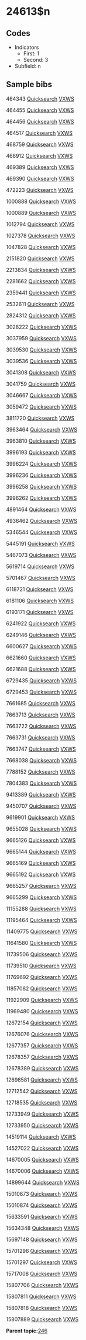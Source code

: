 # 24613$n

## Codes

-   Indicators
    -   First: 1
    -   Second: 3
-   Subfield: n

## Sample bibs

464343 [Quicksearch](https://search.library.yale.edu/catalog/464343) [VXWS](http://prodorbis.library.yale.edu:7014/vxws/GetHoldingsService?bibId=464343)

464455 [Quicksearch](https://search.library.yale.edu/catalog/464455) [VXWS](http://prodorbis.library.yale.edu:7014/vxws/GetHoldingsService?bibId=464455)

464456 [Quicksearch](https://search.library.yale.edu/catalog/464456) [VXWS](http://prodorbis.library.yale.edu:7014/vxws/GetHoldingsService?bibId=464456)

464517 [Quicksearch](https://search.library.yale.edu/catalog/464517) [VXWS](http://prodorbis.library.yale.edu:7014/vxws/GetHoldingsService?bibId=464517)

468759 [Quicksearch](https://search.library.yale.edu/catalog/468759) [VXWS](http://prodorbis.library.yale.edu:7014/vxws/GetHoldingsService?bibId=468759)

468912 [Quicksearch](https://search.library.yale.edu/catalog/468912) [VXWS](http://prodorbis.library.yale.edu:7014/vxws/GetHoldingsService?bibId=468912)

469389 [Quicksearch](https://search.library.yale.edu/catalog/469389) [VXWS](http://prodorbis.library.yale.edu:7014/vxws/GetHoldingsService?bibId=469389)

469390 [Quicksearch](https://search.library.yale.edu/catalog/469390) [VXWS](http://prodorbis.library.yale.edu:7014/vxws/GetHoldingsService?bibId=469390)

472223 [Quicksearch](https://search.library.yale.edu/catalog/472223) [VXWS](http://prodorbis.library.yale.edu:7014/vxws/GetHoldingsService?bibId=472223)

1000888 [Quicksearch](https://search.library.yale.edu/catalog/1000888) [VXWS](http://prodorbis.library.yale.edu:7014/vxws/GetHoldingsService?bibId=1000888)

1000889 [Quicksearch](https://search.library.yale.edu/catalog/1000889) [VXWS](http://prodorbis.library.yale.edu:7014/vxws/GetHoldingsService?bibId=1000889)

1012794 [Quicksearch](https://search.library.yale.edu/catalog/1012794) [VXWS](http://prodorbis.library.yale.edu:7014/vxws/GetHoldingsService?bibId=1012794)

1027378 [Quicksearch](https://search.library.yale.edu/catalog/1027378) [VXWS](http://prodorbis.library.yale.edu:7014/vxws/GetHoldingsService?bibId=1027378)

1047828 [Quicksearch](https://search.library.yale.edu/catalog/1047828) [VXWS](http://prodorbis.library.yale.edu:7014/vxws/GetHoldingsService?bibId=1047828)

2151820 [Quicksearch](https://search.library.yale.edu/catalog/2151820) [VXWS](http://prodorbis.library.yale.edu:7014/vxws/GetHoldingsService?bibId=2151820)

2213834 [Quicksearch](https://search.library.yale.edu/catalog/2213834) [VXWS](http://prodorbis.library.yale.edu:7014/vxws/GetHoldingsService?bibId=2213834)

2281662 [Quicksearch](https://search.library.yale.edu/catalog/2281662) [VXWS](http://prodorbis.library.yale.edu:7014/vxws/GetHoldingsService?bibId=2281662)

2359441 [Quicksearch](https://search.library.yale.edu/catalog/2359441) [VXWS](http://prodorbis.library.yale.edu:7014/vxws/GetHoldingsService?bibId=2359441)

2532611 [Quicksearch](https://search.library.yale.edu/catalog/2532611) [VXWS](http://prodorbis.library.yale.edu:7014/vxws/GetHoldingsService?bibId=2532611)

2824312 [Quicksearch](https://search.library.yale.edu/catalog/2824312) [VXWS](http://prodorbis.library.yale.edu:7014/vxws/GetHoldingsService?bibId=2824312)

3028222 [Quicksearch](https://search.library.yale.edu/catalog/3028222) [VXWS](http://prodorbis.library.yale.edu:7014/vxws/GetHoldingsService?bibId=3028222)

3037959 [Quicksearch](https://search.library.yale.edu/catalog/3037959) [VXWS](http://prodorbis.library.yale.edu:7014/vxws/GetHoldingsService?bibId=3037959)

3039530 [Quicksearch](https://search.library.yale.edu/catalog/3039530) [VXWS](http://prodorbis.library.yale.edu:7014/vxws/GetHoldingsService?bibId=3039530)

3039536 [Quicksearch](https://search.library.yale.edu/catalog/3039536) [VXWS](http://prodorbis.library.yale.edu:7014/vxws/GetHoldingsService?bibId=3039536)

3041308 [Quicksearch](https://search.library.yale.edu/catalog/3041308) [VXWS](http://prodorbis.library.yale.edu:7014/vxws/GetHoldingsService?bibId=3041308)

3041759 [Quicksearch](https://search.library.yale.edu/catalog/3041759) [VXWS](http://prodorbis.library.yale.edu:7014/vxws/GetHoldingsService?bibId=3041759)

3046667 [Quicksearch](https://search.library.yale.edu/catalog/3046667) [VXWS](http://prodorbis.library.yale.edu:7014/vxws/GetHoldingsService?bibId=3046667)

3059472 [Quicksearch](https://search.library.yale.edu/catalog/3059472) [VXWS](http://prodorbis.library.yale.edu:7014/vxws/GetHoldingsService?bibId=3059472)

3811720 [Quicksearch](https://search.library.yale.edu/catalog/3811720) [VXWS](http://prodorbis.library.yale.edu:7014/vxws/GetHoldingsService?bibId=3811720)

3963464 [Quicksearch](https://search.library.yale.edu/catalog/3963464) [VXWS](http://prodorbis.library.yale.edu:7014/vxws/GetHoldingsService?bibId=3963464)

3963810 [Quicksearch](https://search.library.yale.edu/catalog/3963810) [VXWS](http://prodorbis.library.yale.edu:7014/vxws/GetHoldingsService?bibId=3963810)

3996193 [Quicksearch](https://search.library.yale.edu/catalog/3996193) [VXWS](http://prodorbis.library.yale.edu:7014/vxws/GetHoldingsService?bibId=3996193)

3996224 [Quicksearch](https://search.library.yale.edu/catalog/3996224) [VXWS](http://prodorbis.library.yale.edu:7014/vxws/GetHoldingsService?bibId=3996224)

3996236 [Quicksearch](https://search.library.yale.edu/catalog/3996236) [VXWS](http://prodorbis.library.yale.edu:7014/vxws/GetHoldingsService?bibId=3996236)

3996258 [Quicksearch](https://search.library.yale.edu/catalog/3996258) [VXWS](http://prodorbis.library.yale.edu:7014/vxws/GetHoldingsService?bibId=3996258)

3996262 [Quicksearch](https://search.library.yale.edu/catalog/3996262) [VXWS](http://prodorbis.library.yale.edu:7014/vxws/GetHoldingsService?bibId=3996262)

4891464 [Quicksearch](https://search.library.yale.edu/catalog/4891464) [VXWS](http://prodorbis.library.yale.edu:7014/vxws/GetHoldingsService?bibId=4891464)

4936462 [Quicksearch](https://search.library.yale.edu/catalog/4936462) [VXWS](http://prodorbis.library.yale.edu:7014/vxws/GetHoldingsService?bibId=4936462)

5346544 [Quicksearch](https://search.library.yale.edu/catalog/5346544) [VXWS](http://prodorbis.library.yale.edu:7014/vxws/GetHoldingsService?bibId=5346544)

5445191 [Quicksearch](https://search.library.yale.edu/catalog/5445191) [VXWS](http://prodorbis.library.yale.edu:7014/vxws/GetHoldingsService?bibId=5445191)

5467073 [Quicksearch](https://search.library.yale.edu/catalog/5467073) [VXWS](http://prodorbis.library.yale.edu:7014/vxws/GetHoldingsService?bibId=5467073)

5619714 [Quicksearch](https://search.library.yale.edu/catalog/5619714) [VXWS](http://prodorbis.library.yale.edu:7014/vxws/GetHoldingsService?bibId=5619714)

5701467 [Quicksearch](https://search.library.yale.edu/catalog/5701467) [VXWS](http://prodorbis.library.yale.edu:7014/vxws/GetHoldingsService?bibId=5701467)

6118721 [Quicksearch](https://search.library.yale.edu/catalog/6118721) [VXWS](http://prodorbis.library.yale.edu:7014/vxws/GetHoldingsService?bibId=6118721)

6181106 [Quicksearch](https://search.library.yale.edu/catalog/6181106) [VXWS](http://prodorbis.library.yale.edu:7014/vxws/GetHoldingsService?bibId=6181106)

6193171 [Quicksearch](https://search.library.yale.edu/catalog/6193171) [VXWS](http://prodorbis.library.yale.edu:7014/vxws/GetHoldingsService?bibId=6193171)

6241922 [Quicksearch](https://search.library.yale.edu/catalog/6241922) [VXWS](http://prodorbis.library.yale.edu:7014/vxws/GetHoldingsService?bibId=6241922)

6249146 [Quicksearch](https://search.library.yale.edu/catalog/6249146) [VXWS](http://prodorbis.library.yale.edu:7014/vxws/GetHoldingsService?bibId=6249146)

6600627 [Quicksearch](https://search.library.yale.edu/catalog/6600627) [VXWS](http://prodorbis.library.yale.edu:7014/vxws/GetHoldingsService?bibId=6600627)

6621660 [Quicksearch](https://search.library.yale.edu/catalog/6621660) [VXWS](http://prodorbis.library.yale.edu:7014/vxws/GetHoldingsService?bibId=6621660)

6621688 [Quicksearch](https://search.library.yale.edu/catalog/6621688) [VXWS](http://prodorbis.library.yale.edu:7014/vxws/GetHoldingsService?bibId=6621688)

6729435 [Quicksearch](https://search.library.yale.edu/catalog/6729435) [VXWS](http://prodorbis.library.yale.edu:7014/vxws/GetHoldingsService?bibId=6729435)

6729453 [Quicksearch](https://search.library.yale.edu/catalog/6729453) [VXWS](http://prodorbis.library.yale.edu:7014/vxws/GetHoldingsService?bibId=6729453)

7661685 [Quicksearch](https://search.library.yale.edu/catalog/7661685) [VXWS](http://prodorbis.library.yale.edu:7014/vxws/GetHoldingsService?bibId=7661685)

7663713 [Quicksearch](https://search.library.yale.edu/catalog/7663713) [VXWS](http://prodorbis.library.yale.edu:7014/vxws/GetHoldingsService?bibId=7663713)

7663722 [Quicksearch](https://search.library.yale.edu/catalog/7663722) [VXWS](http://prodorbis.library.yale.edu:7014/vxws/GetHoldingsService?bibId=7663722)

7663731 [Quicksearch](https://search.library.yale.edu/catalog/7663731) [VXWS](http://prodorbis.library.yale.edu:7014/vxws/GetHoldingsService?bibId=7663731)

7663747 [Quicksearch](https://search.library.yale.edu/catalog/7663747) [VXWS](http://prodorbis.library.yale.edu:7014/vxws/GetHoldingsService?bibId=7663747)

7668038 [Quicksearch](https://search.library.yale.edu/catalog/7668038) [VXWS](http://prodorbis.library.yale.edu:7014/vxws/GetHoldingsService?bibId=7668038)

7788152 [Quicksearch](https://search.library.yale.edu/catalog/7788152) [VXWS](http://prodorbis.library.yale.edu:7014/vxws/GetHoldingsService?bibId=7788152)

7804383 [Quicksearch](https://search.library.yale.edu/catalog/7804383) [VXWS](http://prodorbis.library.yale.edu:7014/vxws/GetHoldingsService?bibId=7804383)

9413389 [Quicksearch](https://search.library.yale.edu/catalog/9413389) [VXWS](http://prodorbis.library.yale.edu:7014/vxws/GetHoldingsService?bibId=9413389)

9450707 [Quicksearch](https://search.library.yale.edu/catalog/9450707) [VXWS](http://prodorbis.library.yale.edu:7014/vxws/GetHoldingsService?bibId=9450707)

9619901 [Quicksearch](https://search.library.yale.edu/catalog/9619901) [VXWS](http://prodorbis.library.yale.edu:7014/vxws/GetHoldingsService?bibId=9619901)

9655028 [Quicksearch](https://search.library.yale.edu/catalog/9655028) [VXWS](http://prodorbis.library.yale.edu:7014/vxws/GetHoldingsService?bibId=9655028)

9665126 [Quicksearch](https://search.library.yale.edu/catalog/9665126) [VXWS](http://prodorbis.library.yale.edu:7014/vxws/GetHoldingsService?bibId=9665126)

9665144 [Quicksearch](https://search.library.yale.edu/catalog/9665144) [VXWS](http://prodorbis.library.yale.edu:7014/vxws/GetHoldingsService?bibId=9665144)

9665169 [Quicksearch](https://search.library.yale.edu/catalog/9665169) [VXWS](http://prodorbis.library.yale.edu:7014/vxws/GetHoldingsService?bibId=9665169)

9665192 [Quicksearch](https://search.library.yale.edu/catalog/9665192) [VXWS](http://prodorbis.library.yale.edu:7014/vxws/GetHoldingsService?bibId=9665192)

9665257 [Quicksearch](https://search.library.yale.edu/catalog/9665257) [VXWS](http://prodorbis.library.yale.edu:7014/vxws/GetHoldingsService?bibId=9665257)

9665299 [Quicksearch](https://search.library.yale.edu/catalog/9665299) [VXWS](http://prodorbis.library.yale.edu:7014/vxws/GetHoldingsService?bibId=9665299)

11155288 [Quicksearch](https://search.library.yale.edu/catalog/11155288) [VXWS](http://prodorbis.library.yale.edu:7014/vxws/GetHoldingsService?bibId=11155288)

11195464 [Quicksearch](https://search.library.yale.edu/catalog/11195464) [VXWS](http://prodorbis.library.yale.edu:7014/vxws/GetHoldingsService?bibId=11195464)

11409775 [Quicksearch](https://search.library.yale.edu/catalog/11409775) [VXWS](http://prodorbis.library.yale.edu:7014/vxws/GetHoldingsService?bibId=11409775)

11641580 [Quicksearch](https://search.library.yale.edu/catalog/11641580) [VXWS](http://prodorbis.library.yale.edu:7014/vxws/GetHoldingsService?bibId=11641580)

11739506 [Quicksearch](https://search.library.yale.edu/catalog/11739506) [VXWS](http://prodorbis.library.yale.edu:7014/vxws/GetHoldingsService?bibId=11739506)

11739510 [Quicksearch](https://search.library.yale.edu/catalog/11739510) [VXWS](http://prodorbis.library.yale.edu:7014/vxws/GetHoldingsService?bibId=11739510)

11769692 [Quicksearch](https://search.library.yale.edu/catalog/11769692) [VXWS](http://prodorbis.library.yale.edu:7014/vxws/GetHoldingsService?bibId=11769692)

11857082 [Quicksearch](https://search.library.yale.edu/catalog/11857082) [VXWS](http://prodorbis.library.yale.edu:7014/vxws/GetHoldingsService?bibId=11857082)

11922909 [Quicksearch](https://search.library.yale.edu/catalog/11922909) [VXWS](http://prodorbis.library.yale.edu:7014/vxws/GetHoldingsService?bibId=11922909)

11969480 [Quicksearch](https://search.library.yale.edu/catalog/11969480) [VXWS](http://prodorbis.library.yale.edu:7014/vxws/GetHoldingsService?bibId=11969480)

12672154 [Quicksearch](https://search.library.yale.edu/catalog/12672154) [VXWS](http://prodorbis.library.yale.edu:7014/vxws/GetHoldingsService?bibId=12672154)

12676076 [Quicksearch](https://search.library.yale.edu/catalog/12676076) [VXWS](http://prodorbis.library.yale.edu:7014/vxws/GetHoldingsService?bibId=12676076)

12677357 [Quicksearch](https://search.library.yale.edu/catalog/12677357) [VXWS](http://prodorbis.library.yale.edu:7014/vxws/GetHoldingsService?bibId=12677357)

12678357 [Quicksearch](https://search.library.yale.edu/catalog/12678357) [VXWS](http://prodorbis.library.yale.edu:7014/vxws/GetHoldingsService?bibId=12678357)

12678389 [Quicksearch](https://search.library.yale.edu/catalog/12678389) [VXWS](http://prodorbis.library.yale.edu:7014/vxws/GetHoldingsService?bibId=12678389)

12698581 [Quicksearch](https://search.library.yale.edu/catalog/12698581) [VXWS](http://prodorbis.library.yale.edu:7014/vxws/GetHoldingsService?bibId=12698581)

12712542 [Quicksearch](https://search.library.yale.edu/catalog/12712542) [VXWS](http://prodorbis.library.yale.edu:7014/vxws/GetHoldingsService?bibId=12712542)

12718535 [Quicksearch](https://search.library.yale.edu/catalog/12718535) [VXWS](http://prodorbis.library.yale.edu:7014/vxws/GetHoldingsService?bibId=12718535)

12733949 [Quicksearch](https://search.library.yale.edu/catalog/12733949) [VXWS](http://prodorbis.library.yale.edu:7014/vxws/GetHoldingsService?bibId=12733949)

12733950 [Quicksearch](https://search.library.yale.edu/catalog/12733950) [VXWS](http://prodorbis.library.yale.edu:7014/vxws/GetHoldingsService?bibId=12733950)

14519114 [Quicksearch](https://search.library.yale.edu/catalog/14519114) [VXWS](http://prodorbis.library.yale.edu:7014/vxws/GetHoldingsService?bibId=14519114)

14527022 [Quicksearch](https://search.library.yale.edu/catalog/14527022) [VXWS](http://prodorbis.library.yale.edu:7014/vxws/GetHoldingsService?bibId=14527022)

14670005 [Quicksearch](https://search.library.yale.edu/catalog/14670005) [VXWS](http://prodorbis.library.yale.edu:7014/vxws/GetHoldingsService?bibId=14670005)

14670006 [Quicksearch](https://search.library.yale.edu/catalog/14670006) [VXWS](http://prodorbis.library.yale.edu:7014/vxws/GetHoldingsService?bibId=14670006)

14899644 [Quicksearch](https://search.library.yale.edu/catalog/14899644) [VXWS](http://prodorbis.library.yale.edu:7014/vxws/GetHoldingsService?bibId=14899644)

15010873 [Quicksearch](https://search.library.yale.edu/catalog/15010873) [VXWS](http://prodorbis.library.yale.edu:7014/vxws/GetHoldingsService?bibId=15010873)

15010874 [Quicksearch](https://search.library.yale.edu/catalog/15010874) [VXWS](http://prodorbis.library.yale.edu:7014/vxws/GetHoldingsService?bibId=15010874)

15633591 [Quicksearch](https://search.library.yale.edu/catalog/15633591) [VXWS](http://prodorbis.library.yale.edu:7014/vxws/GetHoldingsService?bibId=15633591)

15634348 [Quicksearch](https://search.library.yale.edu/catalog/15634348) [VXWS](http://prodorbis.library.yale.edu:7014/vxws/GetHoldingsService?bibId=15634348)

15697148 [Quicksearch](https://search.library.yale.edu/catalog/15697148) [VXWS](http://prodorbis.library.yale.edu:7014/vxws/GetHoldingsService?bibId=15697148)

15701296 [Quicksearch](https://search.library.yale.edu/catalog/15701296) [VXWS](http://prodorbis.library.yale.edu:7014/vxws/GetHoldingsService?bibId=15701296)

15701297 [Quicksearch](https://search.library.yale.edu/catalog/15701297) [VXWS](http://prodorbis.library.yale.edu:7014/vxws/GetHoldingsService?bibId=15701297)

15717008 [Quicksearch](https://search.library.yale.edu/catalog/15717008) [VXWS](http://prodorbis.library.yale.edu:7014/vxws/GetHoldingsService?bibId=15717008)

15807706 [Quicksearch](https://search.library.yale.edu/catalog/15807706) [VXWS](http://prodorbis.library.yale.edu:7014/vxws/GetHoldingsService?bibId=15807706)

15807811 [Quicksearch](https://search.library.yale.edu/catalog/15807811) [VXWS](http://prodorbis.library.yale.edu:7014/vxws/GetHoldingsService?bibId=15807811)

15807818 [Quicksearch](https://search.library.yale.edu/catalog/15807818) [VXWS](http://prodorbis.library.yale.edu:7014/vxws/GetHoldingsService?bibId=15807818)

15807889 [Quicksearch](https://search.library.yale.edu/catalog/15807889) [VXWS](http://prodorbis.library.yale.edu:7014/vxws/GetHoldingsService?bibId=15807889)

**Parent topic:**[246](../../tags/246/246.md)

